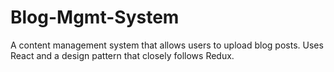 # Blog-Mgmt-System
A content management system that allows users to upload blog posts. Uses React and a design pattern that closely follows Redux.
